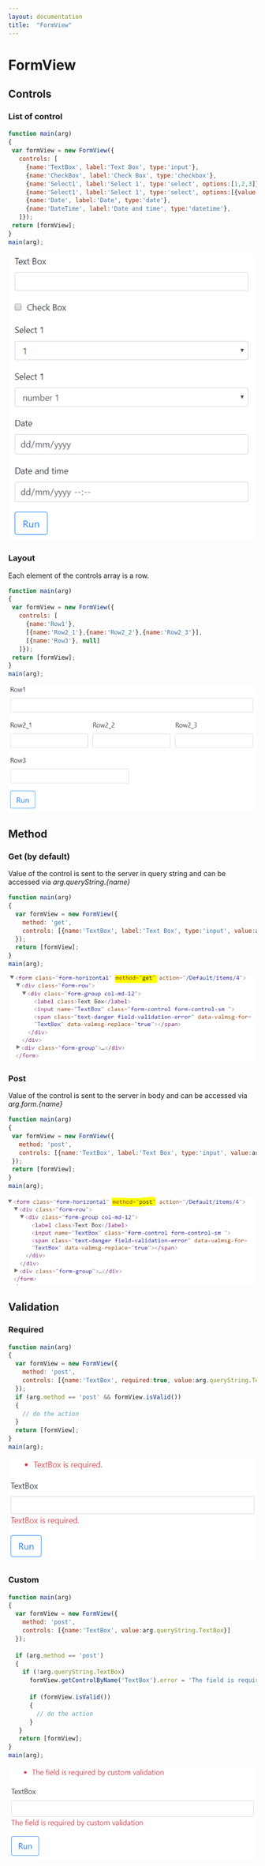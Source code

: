 ```yaml
---
layout: documentation
title:  "FormView"
---
```


# FormView

## Controls
### List of control
 ```javascript
function main(arg)
{
  var formView = new FormView({
    controls: [
      {name:'TextBox', label:'Text Box', type:'input'},
      {name:'CheckBox', label:'Check Box', type:'checkbox'},
      {name:'Select1', label:'Select 1', type:'select', options:[1,2,3]},
      {name:'Select1', label:'Select 1', type:'select', options:[{value:1, text:'number 1'},{value:2, text:'number 2'},{value:3, text:'number 3'}]},
      {name:'Date', label:'Date', type:'date'},
      {name:'DateTime', label:'Date and time', type:'datetime'},
    ]});
  return [formView];
}
main(arg);
```
![FromView](images/FormView_Controls.PNG)

### Layout
Each element of the controls array is a row.
 ```javascript
function main(arg)
{
  var formView = new FormView({
    controls: [
      {name:'Row1'},
      [{name:'Row2_1'},{name:'Row2_2'},{name:'Row2_3'}],
      [{name:'Row3'}, null]
    ]});
  return [formView];
}
main(arg);
```
![FromView](images/FormView_Layout.PNG)

## Method
### Get (by default)
Value of the control is sent to the server in query string and can be accessed via *arg.queryString.{name}*
```javascript
function main(arg)
{
  var formView = new FormView({
    method: 'get',
    controls: [{name:'TextBox', label:'Text Box', type:'input', value:arg.queryString.TextBox}]
  });
  return [formView];
}
main(arg);
```
![FromView](images/FormView_Method_Get.PNG)

### Post
Value of the control is sent to the server in body and can be accessed via *arg.form.{name}*
 ```javascript
function main(arg)
{
  var formView = new FormView({
    method: 'post',
    controls: [{name:'TextBox', label:'Text Box', type:'input', value:arg.form.TextBox}]
  });
  return [formView];
}
main(arg);
```
![FromView](images/FormView_Method_Post.PNG)

## Validation
### Required
```javascript
function main(arg)
{
  var formView = new FormView({
    method: 'post',
    controls: [{name:'TextBox', required:true, value:arg.queryString.TextBox}]
  });
  if (arg.method == 'post' && formView.isValid())
  {
    // do the action
  }
  return [formView];
}
main(arg);
```
![FromView](images/FormView_Validation_Required.PNG)

### Custom
```javascript
function main(arg)
{
  var formView = new FormView({
    method: 'post',
    controls: [{name:'TextBox', value:arg.queryString.TextBox}]
  });
    
  if (arg.method == 'post')
  {
    if (!arg.queryString.TextBox)
      formView.getControlByName('TextBox').error = 'The field is required by custom validation';
      
      if (formView.isValid())
      {
        // do the action    
      }
   }
   return [formView];
}
main(arg);
```
![FromView](images/FormView_Validation_Custom.PNG)



